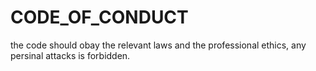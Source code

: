 CODE_OF_CONDUCT
==
the code should obay the relevant laws and the professional ethics, any persinal attacks is forbidden.

